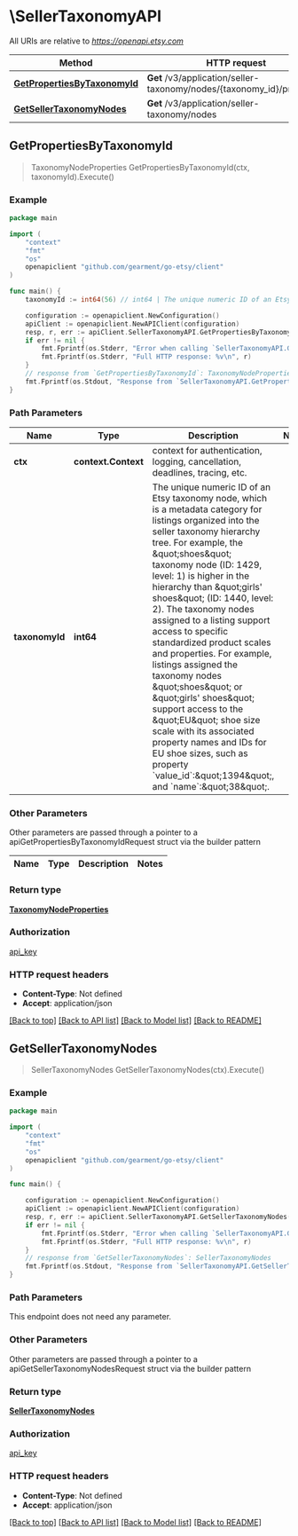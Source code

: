 # \SellerTaxonomyAPI

All URIs are relative to *https://openapi.etsy.com*

Method | HTTP request | Description
------------- | ------------- | -------------
[**GetPropertiesByTaxonomyId**](SellerTaxonomyAPI.md#GetPropertiesByTaxonomyId) | **Get** /v3/application/seller-taxonomy/nodes/{taxonomy_id}/properties | 
[**GetSellerTaxonomyNodes**](SellerTaxonomyAPI.md#GetSellerTaxonomyNodes) | **Get** /v3/application/seller-taxonomy/nodes | 



## GetPropertiesByTaxonomyId

> TaxonomyNodeProperties GetPropertiesByTaxonomyId(ctx, taxonomyId).Execute()





### Example

```go
package main

import (
	"context"
	"fmt"
	"os"
	openapiclient "github.com/gearment/go-etsy/client"
)

func main() {
	taxonomyId := int64(56) // int64 | The unique numeric ID of an Etsy taxonomy node, which is a metadata category for listings organized into the seller taxonomy hierarchy tree. For example, the \"shoes\" taxonomy node (ID: 1429, level: 1) is higher in the hierarchy than \"girls' shoes\" (ID: 1440, level: 2). The taxonomy nodes assigned to a listing support access to specific standardized product scales and properties. For example, listings assigned the taxonomy nodes \"shoes\" or \"girls' shoes\" support access to the \"EU\" shoe size scale with its associated property names and IDs for EU shoe sizes, such as property `value_id`:\"1394\", and `name`:\"38\".

	configuration := openapiclient.NewConfiguration()
	apiClient := openapiclient.NewAPIClient(configuration)
	resp, r, err := apiClient.SellerTaxonomyAPI.GetPropertiesByTaxonomyId(context.Background(), taxonomyId).Execute()
	if err != nil {
		fmt.Fprintf(os.Stderr, "Error when calling `SellerTaxonomyAPI.GetPropertiesByTaxonomyId``: %v\n", err)
		fmt.Fprintf(os.Stderr, "Full HTTP response: %v\n", r)
	}
	// response from `GetPropertiesByTaxonomyId`: TaxonomyNodeProperties
	fmt.Fprintf(os.Stdout, "Response from `SellerTaxonomyAPI.GetPropertiesByTaxonomyId`: %v\n", resp)
}
```

### Path Parameters


Name | Type | Description  | Notes
------------- | ------------- | ------------- | -------------
**ctx** | **context.Context** | context for authentication, logging, cancellation, deadlines, tracing, etc.
**taxonomyId** | **int64** | The unique numeric ID of an Etsy taxonomy node, which is a metadata category for listings organized into the seller taxonomy hierarchy tree. For example, the \&quot;shoes\&quot; taxonomy node (ID: 1429, level: 1) is higher in the hierarchy than \&quot;girls&#39; shoes\&quot; (ID: 1440, level: 2). The taxonomy nodes assigned to a listing support access to specific standardized product scales and properties. For example, listings assigned the taxonomy nodes \&quot;shoes\&quot; or \&quot;girls&#39; shoes\&quot; support access to the \&quot;EU\&quot; shoe size scale with its associated property names and IDs for EU shoe sizes, such as property &#x60;value_id&#x60;:\&quot;1394\&quot;, and &#x60;name&#x60;:\&quot;38\&quot;. | 

### Other Parameters

Other parameters are passed through a pointer to a apiGetPropertiesByTaxonomyIdRequest struct via the builder pattern


Name | Type | Description  | Notes
------------- | ------------- | ------------- | -------------


### Return type

[**TaxonomyNodeProperties**](TaxonomyNodeProperties.md)

### Authorization

[api_key](../README.md#api_key)

### HTTP request headers

- **Content-Type**: Not defined
- **Accept**: application/json

[[Back to top]](#) [[Back to API list]](../README.md#documentation-for-api-endpoints)
[[Back to Model list]](../README.md#documentation-for-models)
[[Back to README]](../README.md)


## GetSellerTaxonomyNodes

> SellerTaxonomyNodes GetSellerTaxonomyNodes(ctx).Execute()





### Example

```go
package main

import (
	"context"
	"fmt"
	"os"
	openapiclient "github.com/gearment/go-etsy/client"
)

func main() {

	configuration := openapiclient.NewConfiguration()
	apiClient := openapiclient.NewAPIClient(configuration)
	resp, r, err := apiClient.SellerTaxonomyAPI.GetSellerTaxonomyNodes(context.Background()).Execute()
	if err != nil {
		fmt.Fprintf(os.Stderr, "Error when calling `SellerTaxonomyAPI.GetSellerTaxonomyNodes``: %v\n", err)
		fmt.Fprintf(os.Stderr, "Full HTTP response: %v\n", r)
	}
	// response from `GetSellerTaxonomyNodes`: SellerTaxonomyNodes
	fmt.Fprintf(os.Stdout, "Response from `SellerTaxonomyAPI.GetSellerTaxonomyNodes`: %v\n", resp)
}
```

### Path Parameters

This endpoint does not need any parameter.

### Other Parameters

Other parameters are passed through a pointer to a apiGetSellerTaxonomyNodesRequest struct via the builder pattern


### Return type

[**SellerTaxonomyNodes**](SellerTaxonomyNodes.md)

### Authorization

[api_key](../README.md#api_key)

### HTTP request headers

- **Content-Type**: Not defined
- **Accept**: application/json

[[Back to top]](#) [[Back to API list]](../README.md#documentation-for-api-endpoints)
[[Back to Model list]](../README.md#documentation-for-models)
[[Back to README]](../README.md)

